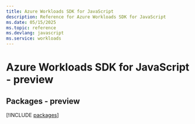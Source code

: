 ```yaml
---
title: Azure Workloads SDK for JavaScript
description: Reference for Azure Workloads SDK for JavaScript
ms.date: 05/15/2025
ms.topic: reference
ms.devlang: javascript
ms.service: workloads
---
```

# Azure Workloads SDK for JavaScript - preview
## Packages - preview
[!INCLUDE [packages](workloads-index.md)]